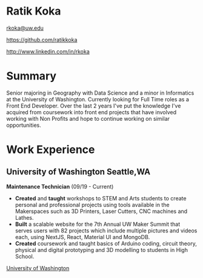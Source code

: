 # Ratik Koka

rkoka@uw.edu

https://github.com/ratikkoka

http://www.linkedin.com/in/rkoka

# Summary

Senior majoring in Geography with Data Science and a minor in Informatics at the University of Washington. Currently looking for Full Time roles as a Front End Developer. Over the last 2 years I've put the knowledge I've acquired from coursework into front end projects that have involved working with Non Profits and hope to continue working on similar opportunities.

# Work Experience

## University of Washington Seattle,WA

**Maintenance Technician** (09/19 - Current)
- **Created** and **taught** workshops to STEM and Arts students to create personal and professional projects using tools available in the Makerspaces such as 3D Printers, Laser Cutters, CNC machines and Lathes.
- **Built** a scalable website for the 7th Annual UW Maker Summit that serves users with 82 projects which include multiple pictures and videos each, using NextJS, React, Material UI and MongoDB.
- **Created** coursework and taught basics of Arduino coding, circuit theory, physical and digital prototyping and 3D modelling to students in High School.

[University of Washington](https://www.washington.edu/)
